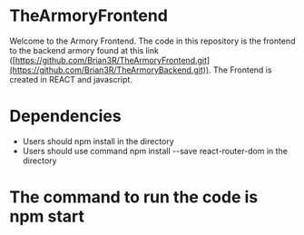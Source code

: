 # TheArmoryFrontend
 Welcome to the Armory Frontend. The code in this repository is the 
 frontend to the backend armory found at this link ([https://github.com/Brian3R/TheArmoryFrontend.git](https://github.com/Brian3R/TheArmoryBackend.git)).
 The Frontend is created in REACT and javascript.
 
 # Dependencies
 * Users should npm install in the directory
 * Users should use command npm install --save react-router-dom in the directory
 # The command to run the code is npm start

